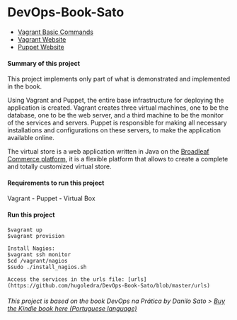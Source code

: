 # DevOps-Book-Sato
- [Vagrant Basic Commands](https://github.com/hugoledra/Help-and-Manuals/blob/master/Vagrant%20Comandos%20Basicos.txt)
- [Vagrant Website](https://www.vagrantup.com/)
- [Puppet Website](https://puppet.com/)

#### Summary of this project
This project implements only part of what is demonstrated and implemented in the book.

Using Vagrant and Puppet, the entire base infrastructure for deploying the application is created.
Vagrant creates three virtual machines, one to be the database, one to be the web server, and a third machine to be the monitor of the services and servers. Puppet is responsible for making all necessary installations and configurations on these servers, to make the application available online.

The virtual store is a web application written in Java on the [Broadleaf Commerce platform](http://www.broadleafcommerce.org/), it is a flexible platform that allows to create a complete and totally customized virtual store.

#### Requirements to run this project
Vagrant - Puppet - Virtual Box

#### Run this project
```
$vagrant up
$vagrant provision

Install Nagios:
$vagrant ssh monitor
$cd /vagrant/nagios
$sudo ./install_nagios.sh

Access the services in the urls file: [urls](https://github.com/hugoledra/DevOps-Book-Sato/blob/master/urls)
```

###### This project is based on the book DevOps na Prática by Danilo Sato > [Buy the Kindle book here (Portuguese language)](https://www.amazon.com.br/DevOps-pr%C3%A1tica-software-confi%C3%A1vel-automatizada-ebook/dp/B00VRS7WRS/ref=sr_1_1?s=digital-text&ie=UTF8&qid=1545829621&sr=1-1&keywords=devops)
